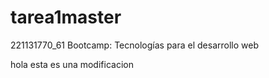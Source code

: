 # tarea1master
221131770_61 Bootcamp: Tecnologías para el desarrollo web

hola esta es una modificacion
